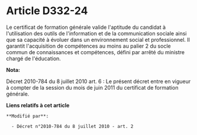 # Article D332-24

Le certificat de formation générale valide l'aptitude du candidat à l'utilisation des outils de l'information et de la
communication sociale ainsi que sa capacité à évoluer dans un environnement social et professionnel. Il garantit
l'acquisition de compétences au moins au palier 2 du socle commun de connaissances et compétences, défini par arrêté du
ministre chargé de l'éducation.

**Nota:**

Décret 2010-784 du 8 juillet 2010 art. 6 : Le présent décret entre en vigueur à compter de la session du mois de juin 2011 du
certificat de formation générale.

**Liens relatifs à cet article**

	**Modifié par**:

	  - Décret n°2010-784 du 8 juillet 2010 - art. 2
